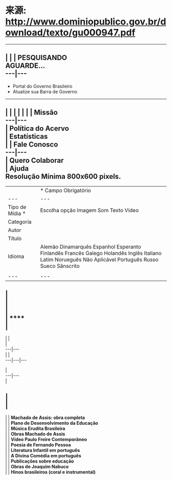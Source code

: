 # 来源: http://www.dominiopublico.gov.br/download/texto/gu000947.pdf

---  
|  |  | PESQUISANDO  
AGUARDE...  
---|---  
---  
  
  * Portal do Governo Brasileiro
  * Atualize sua Barra de Governo

  
---  
|  |  |  |  |  |  | Missão  
---|---  
| Política do Acervo  
| Estatísticas  
|  | Fale Conosco  
---|---  
| Quero Colaborar  
| Ajuda  
Resolução Mínima 800x600 pixels.  
---  
|  |  |   
---|---  
|  |  * Campo Obrigatório  
---|---  
|  Tipo de Mídia *  | Escolha opção Imagem Som Texto Video |   
|  Categoria  |   
|  Autor  |   
|  Título  |   
|  Idioma  |  Alemão Dinamarquês Espanhol Esperanto Finlandês Francês Galego Holandês Inglês Italiano Latim Norueguês Não Aplicável Português Russo Sueco Sânscrito   
|  |  |  |   
---|---  
|   
|   
|   
|  ****   
|   
---  
|  |   
|   
---|---  
|  |   
---|---|---  
  
  
|   
---|---  
|   
  
  
|    
|   
---  
|  |  **Machado de Assis: obra completa**  
|  |  **Plano de Desenvolvimento da Educação**  
|  |  **Música Erudita Brasileira**  
|  |  **Obras Machado de Assis**  
|  |  **Vídeo Paulo Freire Contemporâneo**  
|  |  **Poesia de Fernando Pessoa**  
|  |  **Literatura Infantil em português**  
|  |  **A Divina Comédia em português**  
|  |  **Publicações sobre educação**  
|  |  **Obras de Joaquim Nabuco**  
|  |  **Hinos brasileiros (coral e instrumental)**  
  

